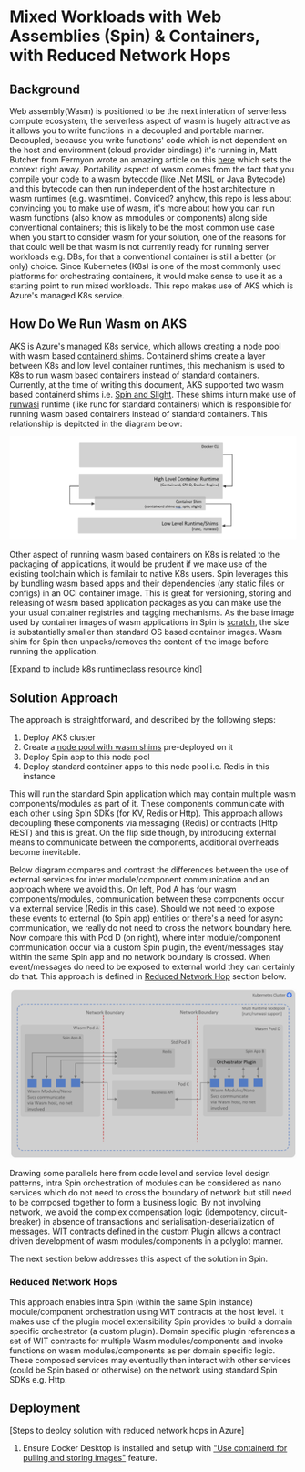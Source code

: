 # Mixed Workloads with Web Assemblies (Spin) & Containers, with Reduced Network Hops

## Background

Web assembly(Wasm) is positioned to be the next interation of serverless compute ecosystem, the serverless aspect of wasm is hugely attractive as it allows you to write functions in a decoupled and portable manner. Decoupled, because you write functions' code which is not dependent on the host and environment (cloud provider bindings) it's running in, Matt Butcher from Fermyon wrote an amazing article on this [here](https://www.fermyon.com/blog/next-generation-of-serverless-is-happening?utm_content=251765820&utm_medium=social&utm_source=twitter&hss_channel=tw-1444404500437995520) which sets the context right away. Portability aspect of wasm comes from the fact that you compile your code to a wasm bytecode (like .Net MSIL or Java Bytecode) and this bytecode can then run independent of the host architecture in wasm runtimes (e.g. wasmtime).
Conviced? anyhow, this repo is less about convincing you to make use of wasm, it's more about how you can run wasm functions (also know as mmodules or components) along side conventional containers; this is likely to be the most common use case when you start to consider wasm for your solution, one of the reasons for that could well be that wasm is not currently ready for running server workloads e.g. DBs, for that a conventional container is still a better (or only) choice. Since Kubernetes (K8s) is one of the most commonly used platforms for orchestrating containers, it would make sense to use it as a starting point to run mixed workloads. This repo makes use of AKS which is Azure's managed K8s service.

## How Do We Run Wasm on AKS

AKS is Azure's managed K8s service, which allows creating a node pool with wasm based [containerd shims](https://github.com/deislabs/containerd-wasm-shims). Containerd shims create a layer between K8s and low level container runtimes, this mechanism is used to K8s to run wasm based containers instead of standard containers. Currently, at the time of writing this document, AKS supported two wasm based containerd shims i.e. [Spin and Slight](https://learn.microsoft.com/en-us/azure/aks/use-wasi-node-pools#limitations). These shims inturn make use of [runwasi](https://github.com/containerd/runwasi) runtime (like runc for standard containers) which is responsible for running wasm based containers instead of standard containers. This relationship is depitcted in the diagram below:

![Container Shims Relationships](images/container_shims.png "Container Shims Relationships")

Other aspect of running wasm based containers on K8s is related to the packaging of applications, it would be prudent if we make use of the existing toolchain which is familair to native K8s users. Spin leverages this by bundling wasm based apps and their dependencies (any static files or configs) in an OCI container image. This is great for versioning, storing and releasing of wasm based application packages as you can make use the your usual container registries and tagging mechanisms. As the base image used by container images of wasm applications in Spin is [scratch](https://hub.docker.com/_/scratch), the size is substantially smaller than standard OS based container images.
Wasm shim for Spin then unpacks/removes the content of the image before running the application.

[Expand to include k8s runtimeclass resource kind]

## Solution Approach

The approach is straightforward, and described by the following steps:

1. Deploy AKS cluster
2. Create a [node pool with wasm shims](https://learn.microsoft.com/en-us/azure/aks/use-wasi-node-pools) pre-deployed on it
3. Deploy Spin app to this node pool
4. Deploy standard container apps to this node pool i.e. Redis in this instance

This will run the standard Spin application which may contain multiple wasm components/modules as part of it. These components communicate with each other using Spin SDKs (for KV, Redis or Http). This approach allows decoupling these components via messaging (Redis) or contracts (Http REST) and this is great. On the flip side though, by introducing external means to communicate between the components, additional overheads become inevitable. 

Below diagram compares and contrast the differences between the use of external services for inter module/component communication and an approach where we avoid this. On left, Pod A has four wasm components/modules, communication between these components occur via external service (Redis in this case). Should we not need to expose these events to external (to Spin app) entities or there's a need for async communication, we really do not need to cross the network boundary here.
Now compare this with Pod D (on right), where inter module/component communication occur via a custom Spin plugin, the event/messages stay within the same Spin app and no network boundary is crossed. When event/messages do need to be exposed to external world they can certainly do that. This approach is defined in [Reduced Network Hop](#reduced-network-hops) section below.

![Mixed Workloads Approach](images/mixed_workloads.png "Mixed Workloads Approach")

Drawing some parallels here from code level and service level design patterns, intra Spin orchestration of modules can be considered as nano services which do not need to cross the boundary of network but still need to be composed together to form a business logic. By not involving network, we avoid the complex compensation logic (idempotency, circuit-breaker) in absence of transactions and serialisation-deserialization of messages. WIT contracts defined in the custom Plugin allows a contract driven development of wasm modules/components in a polyglot manner.

The next section below addresses this aspect of the solution in Spin.

### Reduced Network Hops

This approach enables intra Spin (within the same Spin instance) module/component orchestration using WIT contracts at the host level. It makes use of the plugin model extensibility Spin provides to build a domain specific orchestrator (a custom plugin). Domain specific plugin references a set of WIT contracts for multiple Wasm modules/components and invoke functions on wasm modules/components as per domain specific logic. These composed services may eventually then interact with other services (could be Spin based or otherwise) on the network using standard Spin SDKs e.g. Http.

## Deployment

[Steps to deploy solution with reduced network hops in Azure]

1. Ensure Docker Desktop is installed and setup with ["Use containerd for pulling and storing images"](https://docs.docker.com/desktop/containerd/) feature.
